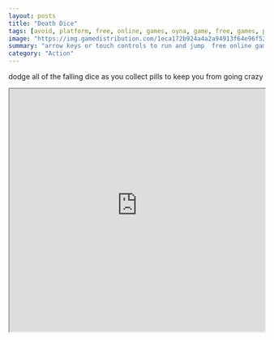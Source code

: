 ```yaml
---
layout: posts
title: "Death Dice"
tags: [avoid, platform, free, online, games, oyna, game, free, games, play, play, games]
image: "https://img.gamedistribution.com/1eca172b924a4a2a94913f64e96f5223-512x384.jpeg"
summary: "arrow keys or touch controls to run and jump  free online games oyna game free games play play games"
category: "Action"
---
```


dodge all of the falling dice as you collect pills to keep you from going crazy

<iframe width="100%" height="480px;" src="https://html5.gamedistribution.com/1eca172b924a4a2a94913f64e96f5223/"></iframe>